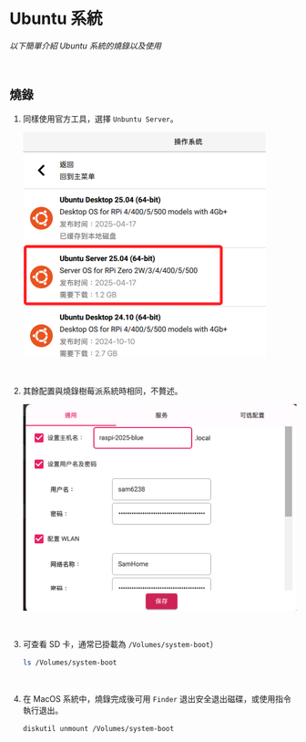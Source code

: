 # Ubuntu 系統

_以下簡單介紹 Ubuntu 系統的燒錄以及使用_

<br>

## 燒錄

1. 同樣使用官方工具，選擇 `Unbuntu Server`。

    ![](images/img_01.png)

<br>

2. 其餘配置與燒錄樹莓派系統時相同，不贅述。

    ![](images/img_02.png)

<br>

3. 可查看 SD 卡，通常已掛載為 `/Volumes/system-boot`）

    ```bash
    ls /Volumes/system-boot
    ```

<br>

4. 在 MacOS 系統中，燒錄完成後可用 `Finder` 退出安全退出磁碟，或使用指令執行退出。

    ```bash
    diskutil unmount /Volumes/system-boot
    ```

<br>

